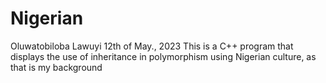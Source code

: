 # Nigerian
Oluwatobiloba Lawuyi
12th of May., 2023
This is a C++ program that displays the use of inheritance in polymorphism using Nigerian culture, as that is my background
